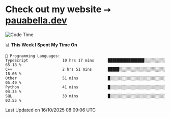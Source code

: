 # Check out my website ⭢ [pauabella.dev](https://pauabella.dev)

<!--START_SECTION:waka-->
![Code Time](http://img.shields.io/badge/Code%20Time-4%2C908%20hrs-blue)

📊 **This Week I Spent My Time On** 

```text
💬 Programming Languages: 
TypeScript               10 hrs 17 mins      ████████████████░░░░░░░░░   65.18 % 
C++                      2 hrs 51 mins       █████░░░░░░░░░░░░░░░░░░░░   18.06 % 
Other                    51 mins             █░░░░░░░░░░░░░░░░░░░░░░░░   05.40 % 
Python                   41 mins             █░░░░░░░░░░░░░░░░░░░░░░░░   04.35 % 
SQL                      33 mins             █░░░░░░░░░░░░░░░░░░░░░░░░   03.55 % 
```


 Last Updated on 16/10/2025 08:09:06 UTC
<!--END_SECTION:waka-->
